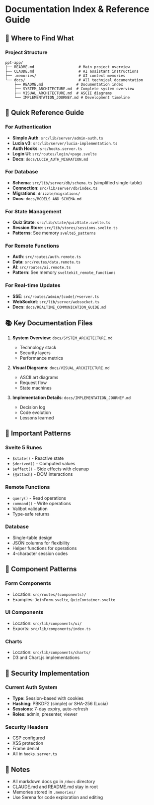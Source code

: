 # Documentation Index & Reference Guide

## 📍 Where to Find What

### Project Structure
```
ppt-app/
├── README.md                    # Main project overview
├── CLAUDE.md                    # AI assistant instructions  
├── .memories/                   # AI context memories
└── docs/                        # All technical documentation
    ├── README.md               # Documentation index
    ├── SYSTEM_ARCHITECTURE.md  # Complete system overview
    ├── VISUAL_ARCHITECTURE.md  # ASCII diagrams
    └── IMPLEMENTATION_JOURNEY.md # Development timeline
```

## 🎯 Quick Reference Guide

### For Authentication
- **Simple Auth**: `src/lib/server/admin-auth.ts`
- **Lucia v3**: `src/lib/server/lucia-implementation.ts`
- **Auth Hooks**: `src/hooks.server.ts`
- **Login UI**: `src/routes/login/+page.svelte`
- **Docs**: `docs/LUCIA_AUTH_MIGRATION.md`

### For Database
- **Schema**: `src/lib/server/db/schema.ts` (simplified single-table)
- **Connection**: `src/lib/server/db/index.ts`
- **Migrations**: `drizzle/migrations/`
- **Docs**: `docs/MODELS_AND_SCHEMA.md`

### For State Management
- **Quiz State**: `src/lib/state/quizState.svelte.ts`
- **Session Store**: `src/lib/stores/sessions.svelte.ts`
- **Patterns**: See memory `svelte5_patterns`

### For Remote Functions
- **Auth**: `src/routes/auth.remote.ts`
- **Data**: `src/routes/data.remote.ts`
- **AI**: `src/routes/ai.remote.ts`
- **Pattern**: See memory `sveltekit_remote_functions`

### For Real-time Updates
- **SSE**: `src/routes/admin/[code]/+server.ts`
- **WebSocket**: `src/lib/server/websocket.ts`
- **Docs**: `docs/REALTIME_COMMUNICATION_GUIDE.md`

## 📚 Key Documentation Files

1. **System Overview**: `docs/SYSTEM_ARCHITECTURE.md`
   - Technology stack
   - Security layers
   - Performance metrics

2. **Visual Diagrams**: `docs/VISUAL_ARCHITECTURE.md`
   - ASCII art diagrams
   - Request flow
   - State machines

3. **Implementation Details**: `docs/IMPLEMENTATION_JOURNEY.md`
   - Decision log
   - Code evolution
   - Lessons learned

## 🔑 Important Patterns

### Svelte 5 Runes
- `$state()` - Reactive state
- `$derived()` - Computed values
- `$effect()` - Side effects with cleanup
- `{@attach}` - DOM interactions

### Remote Functions
- `query()` - Read operations
- `command()` - Write operations
- Valibot validation
- Type-safe returns

### Database
- Single-table design
- JSON columns for flexibility
- Helper functions for operations
- 4-character session codes

## 🎨 Component Patterns

### Form Components
- Location: `src/routes/(components)/`
- Examples: `JoinForm.svelte`, `QuizContainer.svelte`

### UI Components
- Location: `src/lib/components/ui/`
- Exports: `src/lib/components/index.ts`

### Charts
- Location: `src/lib/components/charts/`
- D3 and Chart.js implementations

## 🔐 Security Implementation

### Current Auth System
- **Type**: Session-based with cookies
- **Hashing**: PBKDF2 (simple) or SHA-256 (Lucia)
- **Sessions**: 7-day expiry, auto-refresh
- **Roles**: admin, presenter, viewer

### Security Headers
- CSP configured
- XSS protection
- Frame denial
- All in `hooks.server.ts`

## 📝 Notes

- All markdown docs go in `/docs` directory
- CLAUDE.md and README.md stay in root
- Memories stored in `.memories/`
- Use Serena for code exploration and editing